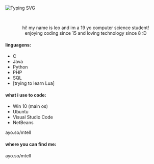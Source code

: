 ![Typing SVG](https://readme-typing-svg.herokuapp.com/?color=7A4190&size=35&center=true&vCenter=true&width=1000&lines=welcome+to+my+place!;glad+ur+here) 

<br>

<div align="center">

  hi! my name is leo and im a 19 yo computer science student! 
  <br>
  enjoying coding since 15 and loving technology since 8 :D

</div>
  

#### linguagens:
<div align="left">

  - C
  - Java
  - Python
  - PHP
  - SQL
  - [trying to learn Lua]

</div>

#### what i use to code:
<div align="left">

  - Win 10 (main os)
  - Ubuntu
  - Visual Studio Code
  - NetBeans

</div>


ayo.so/mtell

#### where you can find me:
<div>
  ayo.so/mtell
  
  
</div>

